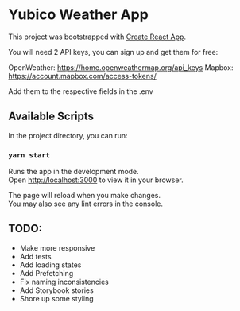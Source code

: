 # Yubico Weather App

This project was bootstrapped with [Create React App](https://github.com/facebook/create-react-app).

You will need 2 API keys, you can sign up and get them for free:

OpenWeather: https://home.openweathermap.org/api_keys
Mapbox: https://account.mapbox.com/access-tokens/

Add them to the respective fields in the .env

## Available Scripts

In the project directory, you can run:

### `yarn start`

Runs the app in the development mode.\
Open [http://localhost:3000](http://localhost:3000) to view it in your browser.

The page will reload when you make changes.\
You may also see any lint errors in the console.

## TODO:

* Make more responsive
* Add tests
* Add loading states
* Add Prefetching
* Fix naming inconsistencies
* Add Storybook stories
* Shore up some styling

